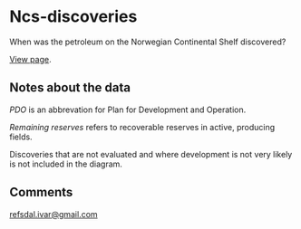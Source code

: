 Ncs-discoveries
===============

When was the petroleum on the Norwegian Continental Shelf discovered?

[View page](http://ivarref.github.io/ncs-discoveries/).

Notes about the data
--------------------

_PDO_ is an abbrevation for Plan for Development and Operation.

_Remaining reserves_ refers to recoverable reserves in active, producing fields.

Discoveries that are not evaluated and where development is not very likely is not included in the diagram.


Comments
--------
refsdal.ivar@gmail.com

